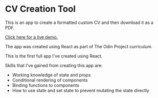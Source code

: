 # CV Creation Tool

This is an app to create a formatted custom CV and then download it as a PDF.

[Click here for a live demo.](https://jackfcs.github.io/cv-project/)

The app was created using React as part of The Odin Project curriculum. 

This is the first full app I've created using React. 

Skills that I've gained from creating this app are:

* Working knowledge of state and props
* Conditional rendering of components
* Binding functions to components
* How to use state and set state to prevent mutating the state directly



